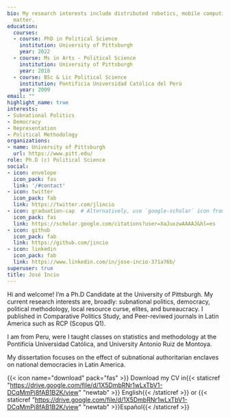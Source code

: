 ```yaml
---
bio: My research interests include distributed robotics, mobile computing and programmable
  matter.
education:
  courses:
  - course: PhD in Political Science
    institution: University of Pittsburgh
    year: 2022
  - course: Ms in Arts - Political Science
    institution: University of Pittsburgh
    year: 2018
  - course: BSc & Lic Political Science
    institution: Pontificia Universidad Católica del Perú
    year: 2009
email: ""
highlight_name: true
interests:
- Subnational Politics
- Democracy
- Representation
- Political Methodology
organizations:
- name: University of Pittsburgh
  url: https://www.pitt.edu/
role: Ph.D (c) Political Science
social:
- icon: envelope
  icon_pack: fas
  link: '/#contact'
- icon: twitter
  icon_pack: fab
  link: https://twitter.com/jlincio
- icon: graduation-cap  # Alternatively, use `google-scholar` icon from `ai` icon pack
  icon_pack: fas
  link: https://scholar.google.com/citations?user=XaJuxzwAAAAJ&hl=es
- icon: github
  icon_pack: fab
  link: https://github.com/jincio
- icon: linkedin
  icon_pack: fab
  link: https://www.linkedin.com/in/jose-incio-371a76b/
superuser: true
title: José Incio
---
```


Hi and welcome! I’m a Ph.D Candidate at the University of Pittsburgh. My current research interests are, broadly: subnational politics, democracy, political methodology, local resource curse, elites, and bureaucracy. I published in Comparative Politics Study, and Peer-reviwed journals in Latin America such as RCP (Scopus Q1). 

I am from Peru, were I taught classes on statistics and methodology at the Pontificia Universidad Católica, and University Antonio Ruiz de Montoya.

My dissertation focuses on the effect of subnational authoritarian enclaves on national democracies in Latin America.

{{< icon name="download" pack="fas" >}} Download my CV in{{< staticref "https://drive.google.com/file/d/1X5DmbRNr1wLxTbV1-DCqMmPj8fAB1B2K/view" "newtab" >}} English{{< /staticref >}} or {{< staticref "https://drive.google.com/file/d/1X5DmbRNr1wLxTbV1-DCqMmPj8fAB1B2K/view" "newtab" >}}Español{{< /staticref >}}
